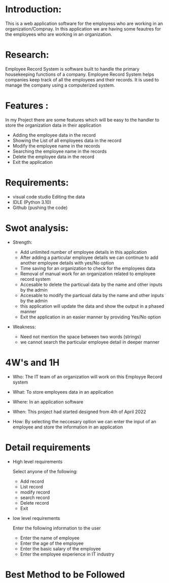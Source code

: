 # Introduction:

This is a web application software for the employess who are working in an organization/Compnay. In this application we are having some feautres for the employees who are working in an organization. 


# Research: 

Employee Record System is software built to handle the primary housekeeping functions of a company. Employee Record System helps companies keep track of all the employees and their records. It is used to manage the company using a computerized system.


# Features :

In my Project there are some features which will be easy to the handler to store the organization data in their application 
 * Adding the employee data in the record 
 * Showing the List of all employees data in the record 
 * Modify the employee name in the records
 * Searching the employee name in the records
 * Delete the employee data in the record
 * Exit the application 


# Requirements: 

* visual code studio Editing the data
* IDLE (Python 3.10)
* Github (pushing the code)


# Swot analysis:

* Strength:

   * Add unlimited number of employee details in this application
   * After adding a particular employee details we can continue to add another employee details with yes/No option
   * Time saving for an organization to check for the employees data 
   * Removal of manual work for an organization related to employee record system
   * Accesable to delete the particual data by the name and other inputs by the admin
   * Accesable to modify the particual data by the name and other inputs by the admin
   * this application will update the data and show the output in a phased manner
   * Exit the application in an easier manner by providing Yes/No option

* Weakness:

   * Need not mention the space between two words (strings) 
   * we cannot search the particular employee detail in deeper manner

# 4W's and 1H

* Who: 
The IT team of an organization will work on this Employye Record system

* What:
To store employees data in an application 

* Where: 
In an application software

* When:
This project had started designed from 4th of April 2022

* How:
By selecting the neccesary option we can enter the input of an employee and store the information in an application

# Detail requirements 

 * High level requirements 
 
    Select anyone of the following: 
     * Add record
     * List record
     * modify record 
     * search record
     * Delete record 
     * Exit  

 * low level requirements 

     Enter the following information to the user 
      * Enter the name of employee
      * Enter the age of the employee
      * Enter the basic salary of the employee
      * Enter the employee experience in IT industry


# Best Method to be Followed

   
